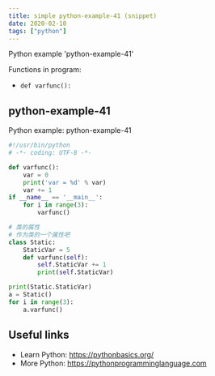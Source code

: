```yaml
---
title: simple python-example-41 (snippet)
date: 2020-02-10
tags: ["python"]
---
```

Python example 'python-example-41'

Functions in program: 
* `def varfunc():`

## python-example-41

Python example: python-example-41

```python
#!/usr/bin/python
# -*- coding: UTF-8 -*-

def varfunc():
    var = 0
    print('var = %d' % var)
    var += 1
if __name__ == '__main__':
    for i in range(3):
        varfunc()

# 类的属性
# 作为类的一个属性吧
class Static:
    StaticVar = 5
    def varfunc(self):
        self.StaticVar += 1
        print(self.StaticVar)

print(Static.StaticVar)
a = Static()
for i in range(3):
    a.varfunc()


```

## Useful links

- Learn Python: https://pythonbasics.org/
- More Python: https://pythonprogramminglanguage.com
